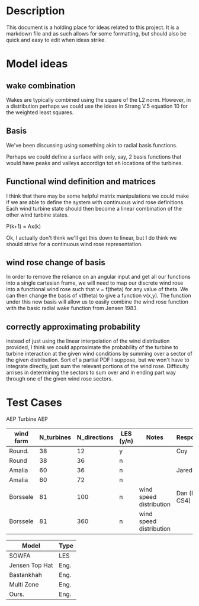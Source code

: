 # Description
This document is a holding place for ideas related to this project. 
It is a markdown file and as such allows for some formatting, but should also be quick and easy to edit when ideas strike.

# Model ideas
## wake combination
Wakes are typically combined using the square of the L2 norm. However, in a distribution perhaps we could use the ideas in 
Strang V.5 equation 10 for the weighted least squares.

## Basis
We've been discussing using something akin to radial basis functions.

Perhaps we could define a surface with only, say, 2 basis functions that would have peaks and valleys accordign tot eh locations of the turbines.

## Functional wind definition and matrices
I think that there may be some helpful matrix manipulations we could make if we are able to define the system with continuous wind rose definitions. Each wind turbine state should then become a linear combination of the other wind turbine states.

P(k+1) = Ax(k)

Ok, I actually don't think we'll get this down to linear, but I do think we should strive for a continuous wind rose representation.

## wind rose change of basis
In order to remove the reliance on an angular input and get all our functions into a single cartesian frame, we will need to map our discrete wind rose into a functional wind rose such that v = f(theta) for any value of theta. We can then change the basis of v(theta) to give a function v(x,y). The function under this new basis will allow us to easily combine the wind rose function with the basic radial wake function from Jensen 1983.

## correctly approximating probability
instead of just using the linear interpolation of the wind distribution provided, I think we could approximate the probability of the turbine to turbine interaction at the given wind conditions by summing over a sector of the given distribution. Sort of a partial PDF I suppose, but we won't have to integrate directly, just sum the relevant portions of the wind rose. Difficulty arrises in determining the sectors to sum over and in ending part way through one of the given wind rose sectors.

# Test Cases

AEP
Turbine AEP

| wind farm | N_turbines | N_directions | LES (y/n)  | Notes                   | Responsible  |
|-----------|------------|--------------|------------|-------------------------|--------------|
| Round.    | 38         | 12           | y          |                         | Coy          |
| Round     | 38         | 36           | n          |                         |              |
| Amalia    | 60         | 36           | n          |                         | Jared        |
| Amalia    | 60         | 72           | n          |                         |              |
| Borssele  | 81         | 100          | n          | wind speed distribution | Dan (IEA CS4)|
| Borssele  | 81         | 360          | n          | wind speed distribution |              |

| Model          | Type |
|----------------|------|
| SOWFA          | LES  |
| Jensen Top Hat | Eng. |
| Bastankhah     | Eng. |
| Multi Zone     | Eng. |
| Ours.          | Eng. |